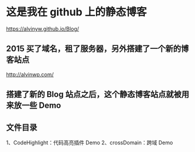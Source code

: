 ﻿# 这是我在 github 上的静态博客

<a target="_blank" href="https://alvinyw.github.io/Blog/">https://alvinyw.github.io/Blog/</a>

## 2015 买了域名，租了服务器，另外搭建了一个新的博客站点

<a target="_blank" href="http://alvinwp.com/">http://alvinwp.com/</a>

## 搭建了新的 Blog 站点之后，这个静态博客站点就被用来放一些 Demo

## 文件目录

1、CodeHighlight：代码高亮插件 Demo
2、crossDomain：跨域 Demo